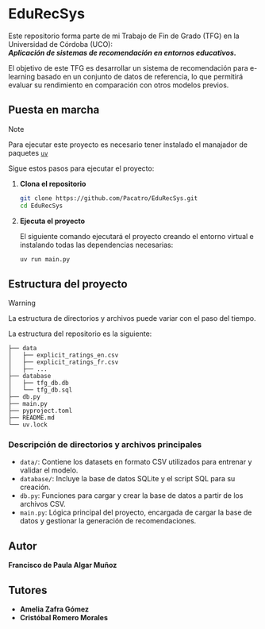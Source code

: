 # EduRecSys

Este repositorio forma parte de mi Trabajo de Fin de Grado (TFG) en la Universidad de Córdoba (UCO):  
***Aplicación de sistemas de recomendación en entornos educativos.***

El objetivo de este TFG es desarrollar un sistema de recomendación para e-learning basado en un conjunto de datos de referencia, lo que permitirá evaluar su rendimiento en comparación con otros modelos previos.

## Puesta en marcha

> [!NOTE]
> Para ejecutar este proyecto es necesario tener instalado el manajador de paquetes [`uv`](https://docs.astral.sh/uv/)

Sigue estos pasos para ejecutar el proyecto:

1. **Clona el repositorio**

    ```bash
    git clone https://github.com/Pacatro/EduRecSys.git
    cd EduRecSys
    ```

2. **Ejecuta el proyecto**

    El siguiente comando ejecutará el proyecto creando el entorno virtual e instalando todas las dependencias necesarias:

    ```bash
    uv run main.py
    ```

## Estructura del proyecto

> [!WARNING]
> La estructura de directorios y archivos puede variar con el paso del tiempo.

La estructura del repositorio es la siguiente:

```terminal
├── data
│   ├── explicit_ratings_en.csv
│   ├── explicit_ratings_fr.csv
│   ├── ...
├── database
│   ├── tfg_db.db
│   └── tfg_db.sql
├── db.py
├── main.py
├── pyproject.toml
├── README.md
└── uv.lock
```

### Descripción de directorios y archivos principales

- `data/`: Contiene los datasets en formato CSV utilizados para entrenar y validar el modelo.
- `database/`: Incluye la base de datos SQLite y el script SQL para su creación.
- `db.py`: Funciones para cargar y crear la base de datos a partir de los archivos CSV.
- `main.py`: Lógica principal del proyecto, encargada de cargar la base de datos y gestionar la generación de recomendaciones.

## Autor  

**Francisco de Paula Algar Muñoz**  

## Tutores  

- **Amelia Zafra Gómez**  
- **Cristóbal Romero Morales**
